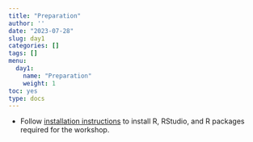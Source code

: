```yaml
---
title: "Preparation"
author: ''
date: "2023-07-28"
slug: day1
categories: []
tags: []
menu:
  day1:
    name: "Preparation"
    weight: 1
toc: yes
type: docs
---
```


* Follow [installation instructions](https://intro-to-r-mod.netlify.app/days/day1/install/) to install R, RStudio, and R packages required for the workshop.









